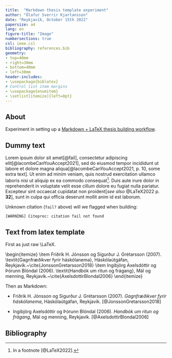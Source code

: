 ```yaml
---
title:  "Markdown thesis template experiment"
author: "Ólafur Sverrir Kjartansson"
date: "Reykjavík, October 15th 2022"
papersize: a4
lang: en
figure-title: "Image"
numbersections: true
csl: ieee.csl
bibliography: references.bib
geometry:
- top=40mm
- right=30mm
- bottom=40mm
- left=30mm
header-includes:
- \usepackage{biblatex}
# Control list item margins
- \usepackage{enumitem}
- \setlist[itemize]{left=0pt}
---
```


## About

Experiment in setting up a [Markdown + LaTeX thesis building workflow](https://github.com/osk/thesis-workflow).

## Dummy text

Lorem ipsum dolor sit amet[@fail], consectetur adipiscing elit[@lacombeCanYouAccept2021], sed do eiusmod tempor incididunt ut labore et dolore magna aliqua[@lacombeCanYouAccept2021, p. 10, some extra text]. Ut enim ad minim veniam, quis nostrud exercitation ullamco laboris nisi ut aliquip ex ea commodo consequat[^1]. Duis aute irure dolor in reprehenderit in voluptate velit esse cillum dolore eu fugiat nulla pariatur. Excepteur sint occaecat cupidatat non proident[_see also_ @LaTeX2022 p. **32**], sunt in culpa qui officia deserunt mollit anim id est laborum.

Unknown citation (`fail?` above) will we flagged when building:

```bash
[WARNING] Citeproc: citation fail not found
```

[^1]: In a footnote [@LaTeX2022].

## Text from latex template

First as just raw \LaTeX.

\begin{itemize}
 \item Friðrík H. Jónsson og Sigurður J. Grétarsson (2007). \textit{Gagnfræðikver fyrir háskólanema}, Háskólaútgáfan, Reykjavík.~\cite{JonssonGretarsson2018}
 \item Ingibjörg Axelsdóttir og Þórunn Blöndal (2006).  \textit{Handbók um ritun og frágang},  Mál og menning, Reykjavík.~\cite{AxelsdottirBlondal2006}
\end{itemize}

Then as Markdown:

* Friðrík H. Jónsson og Sigurður J. Grétarsson (2007). _Gagnfræðikver fyrir háskólanema_, Háskólaútgáfan, Reykjavík. [@JonssonGretarsson2018]

* Ingibjörg Axelsdóttir og Þórunn Blöndal (2006).  _Handbók um ritun og frágang_,  Mál og menning, Reykjavík. [@AxelsdottirBlondal2006]

## Bibliography

<!-- We need something here so the title is added to ToC and has a number -->
